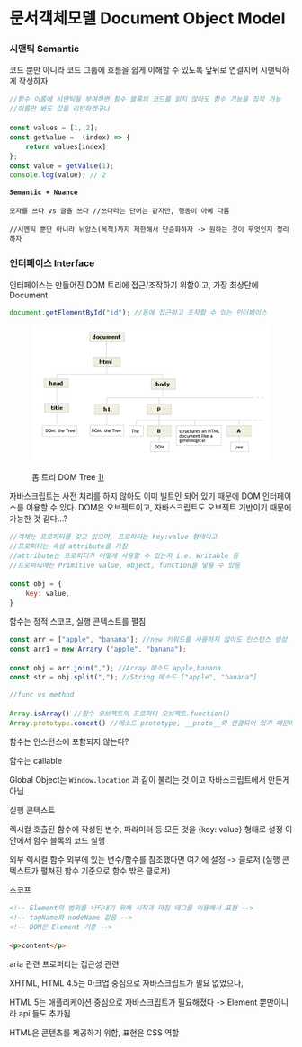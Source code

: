 # 문서객체모델 Document Object Model

### 시맨틱 Semantic

코드 뿐만 아니라 코드 그룹에 흐름을 쉽게 이해할 수 있도록 앞뒤로 연결지어 시맨틱하게 작성하자

```javascript
//함수 이름에 시맨틱을 부여하면 함수 블록의 코드를 읽지 않아도 함수 기능을 짐작 가능
//이름만 봐도 값을 리턴하겠구나

const values = [1, 2];
const getValue =  (index) => {
    return values[index]
};
const value = getValue(1);
console.log(value); // 2
```

<pre><code><strong>Semantic + Nuance 
</strong>
모자를 쓰다 vs 글을 쓰다 //쓰다라는 단어는 같지만, 행동이 아예 다름

//시멘틱 뿐만 아니라 뉘앙스(목적)까지 제한해서 단순화하자 -> 원하는 것이 무엇인지 정리하자</code></pre>



### 인터페이스 Interface

인터페이스는 만들어진 DOM 트리에 접근/조작하기 위함이고, 가장 최상단에 Document

```javascript
document.getElementById("id"); //돔에 접근하고 조작할 수 있는 인터페이스
```

<figure><img src="../.gitbook/assets/DOMtree.gif" alt=""><figcaption><p>돔 트리 DOM Tree <a href="http://staff.washington.edu/weller/css/DOM1.html">1)</a></p></figcaption></figure>



자바스크립트는 사전 처리를 하지 않아도 이미 빌트인 되어 있기 때문에 DOM 인터페이스를 이용할 수 있다. DOM은 오브젝트이고, 자바스크립트도 오브젝트 기반이기 때문에 가능한 것 같다...?



```javascript
//객체는 프로퍼티를 갖고 있으며, 프로퍼티는 key:value 형태이고 
//프로퍼티는 속성 attribute를 가짐 
//attribute는 프로퍼티가 어떻게 사용할 수 있는지 i.e. Writable 등
//프로퍼티에는 Primitive value, object, function을 넣을 수 있음

const obj = {
    key: value,
}
```

함수는 정적 스코프, 실행 콘텍스트를 펼침

```javascript
const arr = ["apple", "banana"]; //new 키워드를 사용하지 않아도 인스턴스 생성
const arr1 = new Arrary ("apple", "banana");

const obj = arr.join(","); //Array 메소드 apple,banana
const str = obj.split(","); //String 메소드 ["apple", "banana"]
```

```javascript
//func vs method 

Array.isArray() //함수 오브젝트의 프로퍼티 오브젝트.function()
Array.prototype.concat() //메소드 prototype, __proto__와 연결되어 있기 때문에
```

함수는 인스턴스에 포함되지 않는다?

함수는 callable

Global Object는 `Window.location` 과 같이 불리는 것 이고 자바스크립트에서 만든게 아님



실행 콘텍스트

렉시컬 호출된 함수에 작성된 변수, 파라미터 등 모든 것을 {key: value} 형태로 설정 이 안에서 함수 블록의 코드 실행

외부 렉시컬 함수 외부에 있는 변수/함수를 참조했다면 여기에 설정 -> 클로저 (실행 콘텍스트가 펼쳐진 함수 기준으로 함수 밖은 클로저)



스코프



```html
<!-- Element의 범위를 나타내기 위해 시작과 마침 태그를 이용해서 표현 -->
<!-- tagName와 nodeName 같음 -->
<!-- DOM은 Element 기준 -->

<p>content</p>
```

aria 관련 프로퍼티는 접근성 관련



XHTML, HTML 4.5는 마크업 중심으로 자바스크립트가 필요 없었으나,

HTML 5는 애플리케이션 중심으로 자바스크립트가 필요해졌다 -> Element 뿐만아니라 api 들도 추가됨

HTML은 콘텐츠를 제공하기 위함, 표현은 CSS 역할





